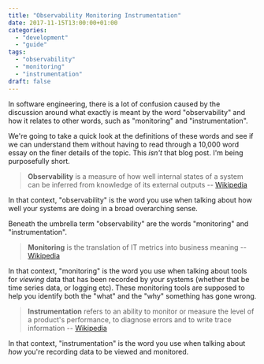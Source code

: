 ```yaml
---
title: "Observability Monitoring Instrumentation"
date: 2017-11-15T13:00:00+01:00
categories:
  - "development"
  - "guide"
tags:
  - "observability"
  - "monitoring"
  - "instrumentation"
draft: false
---
```


In software engineering, there is a lot of confusion caused by the discussion around what exactly is meant by the word "observability" and how it relates to other words, such as "monitoring" and "instrumentation".

We're going to take a quick look at the definitions of these words and see if we can understand them without having to read through a 10,000 word essay on the finer details of the topic. This _isn't_ that blog post. I'm being purposefully short.

> **Observability** is a measure of how well internal states of a system can be inferred from knowledge of its external outputs -- [Wikipedia](https://en.wikipedia.org/wiki/Observability)

In that context, "observability" is the word you use when talking about how well your systems are doing in a broad overarching sense. 

Beneath the umbrella term "observability" are the words "monitoring" and "instrumentation".

> **Monitoring** is the translation of IT metrics into business meaning -- [Wikipedia](https://en.wikipedia.org/wiki/Application_performance_management)

In that context, "monitoring" is the word you use when talking about tools for _viewing_ data that has been recorded by your systems (whether that be time series data, or logging etc). These monitoring tools are supposed to help you identify both the "what" and the "why" something has gone wrong.

> **Instrumentation** refers to an ability to monitor or measure the level of a product's performance, to diagnose errors and to write trace information -- [Wikipedia](https://en.wikipedia.org/wiki/Instrumentation_(computer_programming))

In that context, "instrumentation" is the word you use when talking about _how_ you're recording data to be viewed and monitored.
